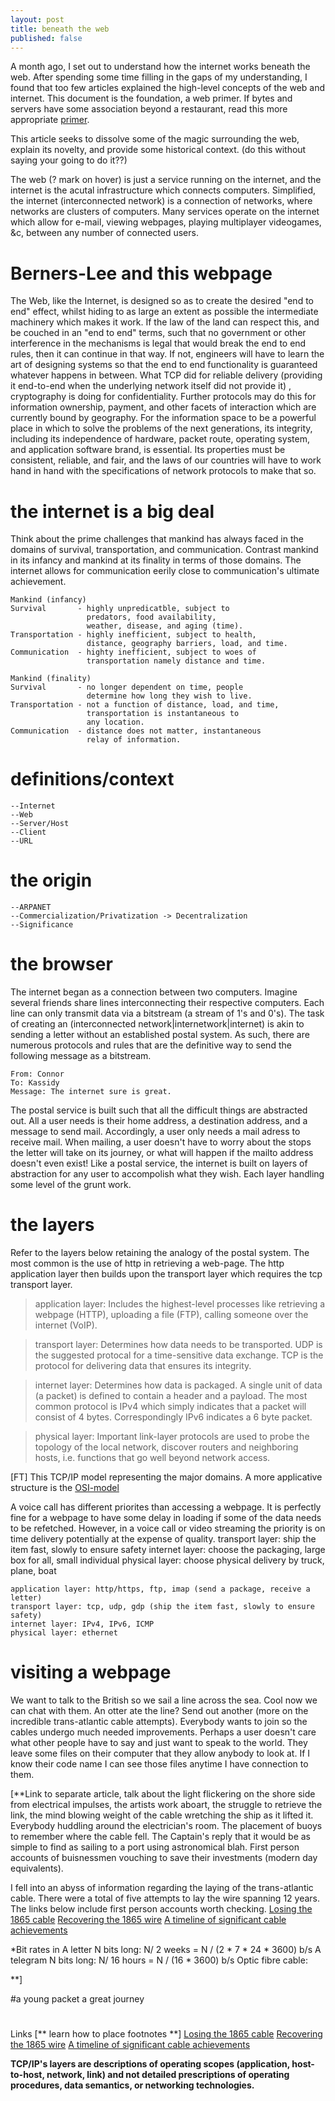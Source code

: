 ```yaml
---
layout: post
title: beneath the web
published: false
---
```


A month ago, I set out to understand how the internet works beneath the web. After spending some time filling in the gaps of my understanding, I found that too few articles explained the high-level concepts of the web and internet. This document is the foundation, a web primer. If bytes and servers have some association beyond a restaurant, read this more appropriate [primer](http://en.tldp.org/HOWTO//Unix-and-Internet-Fundamentals-HOWTO/internet.html).

This article seeks to dissolve some of the magic surrounding the web, explain its novelty, and provide some historical context. (do this without saying your going to do it??)

The web (? mark on hover) is just a service running on the internet, and the internet is the acutal infrastructure which connects computers. Simplified, the internet (interconnected network) is a connection of networks, where networks are clusters of computers. Many services operate on the internet which allow for e-mail, viewing webpages, playing multiplayer videogames, &c, between any number of connected users. 

# Berners-Lee and this webpage

The Web, like the Internet, is designed so as to create the desired "end to end" effect, whilst hiding to as large an extent as possible the intermediate machinery which makes it work.  If the law of the land can respect this, and be couched in an "end to end" terms, such that no government or other interference in the mechanisms is legal that would break the end to end rules, then it can continue in that way.  If not, engineers will have to learn the art of designing systems so that the end to end functionality is guaranteed whatever happens in between.  What TCP did for reliable delivery  (providing it end-to-end when the underlying network itself did not provide it) , cryptography is doing for confidentiality. Further protocols may do this for information ownership, payment, and other facets of interaction which are currently bound by geography. For the information space to be a powerful place in which to solve the problems of the next generations, its integrity, including its independence of hardware, packet route, operating system, and application software brand, is essential.  Its properties must be consistent, reliable, and fair, and the laws of our countries will have to work hand in hand with the specifications of network protocols to make that so.


# the internet is a big deal
Think about the prime challenges that mankind has always faced in the domains of survival, transportation, and communication. Contrast mankind in its infancy and mankind at its finality in terms of those domains. The internet allows for communication eerily close to communication's ultimate achievement. 


    Mankind (infancy)
    Survival       - highly unpredicatble, subject to 
                     predators, food availability, 
                     weather, disease, and aging (time).
    Transportation - highly inefficient, subject to health, 
                     distance, geography barriers, load, and time.
    Communication  - highty inefficient, subject to woes of 
                     transportation namely distance and time.
    
    Mankind (finality)
    Survival       - no longer dependent on time, people 
                     determine how long they wish to live.
    Transportation - not a function of distance, load, and time, 
                     transportation is instantaneous to 
                     any location.
    Communication  - distance does not matter, instantaneous 
                     relay of information.



# definitions/context
    --Internet
    --Web
    --Server/Host
    --Client
    --URL
    
# the origin
    --ARPANET
    --Commercialization/Privatization -> Decentralization
    --Significance

# the browser

The internet began as a connection between two computers. Imagine several friends share lines interconnecting their respective computers. Each line can only transmit data via a bitstream (a stream of 1's and 0's). The task of creating an (interconnected network|internetwork|internet) is akin to sending a letter without an established postal system. As such, there are numerous protocols and rules that are the definitive way to send the following message as a bitstream.

    From: Connor
    To: Kassidy
    Message: The internet sure is great.

The postal service is built such that all the difficult things are abstracted out. All a user needs is their home address, a destination address, and a message to send mail. Accordingly, a user only needs a mail adress to receive mail. When mailing, a user doesn't have to worry about the stops the letter will take on its journey, or what will happen if the mailto address doesn't even exist! Like a postal service, the internet is built on layers of abstraction for any user to accompolish what they wish. Each layer handling some level of the grunt work.

# the layers

Refer to the layers below retaining the analogy of the postal system. The most common is the use of http in retrieving a web-page. The http application layer then builds upon the transport layer which requires the tcp transport layer.


> application layer: 
Includes the highest-level processes like retrieving a webpage (HTTP), uploading a file (FTP), calling someone over the internet (VoIP). 

> transport layer: 
Determines how data needs to be transported. UDP is the suggested protocal for a time-sensitive data exchange. TCP is the protocol for delivering data that ensures its integrity.

> internet layer:
Determines how data is packaged. A single unit of data (a packet) is defined to contain a header and a payload. The most common protocol is IPv4 which simply indicates that a packet will consist of 4 bytes. Correspondingly IPv6 indicates a 6 byte packet. 

> physical layer:
Important link-layer protocols are used to probe the topology of the local network, discover routers and neighboring hosts, i.e. functions that go well beyond network access.

[FT] This TCP/IP model representing the major domains. A more applicative structure is the [OSI-model](http://en.wikipedia.org/wiki/OSI_model)

A voice call has different priorites than accessing a webpage. It is perfectly fine for a webpage to have some delay in loading if some of the data needs to be refetched. However, in a voice call or video streaming the priority is on time delivery potentially at the expense of quality.
transport layer: ship the item fast, slowly to ensure safety
internet layer: choose the packaging, large box for all, small individual
physical layer: choose physical delivery by truck, plane, boat 


    application layer: http/https, ftp, imap (send a package, receive a letter)
    transport layer: tcp, udp, gdp (ship the item fast, slowly to ensure safety)
    internet layer: IPv4, IPv6, ICMP
    physical layer: ethernet



# visiting a webpage



We want to talk to the British so we sail a line across the sea. Cool now we can chat with them. An otter ate the line? Send out another (more on the incredible trans-atlantic cable attempts). Everybody wants to join so the cables undergo much needed improvements. Perhaps a user doesn't care what other people have to say and just want to speak to the world. They leave some files on their computer that they allow anybody to look at. If I know their code name I can see those files anytime I have connection to them. 

[**Link to separate article, talk about the light flickering on the shore side from electrical impulses, the artists work aboart, the struggle to retrieve the link, the mind blowing weight of the cable wretching the ship as it lifted it. Everybody huddling around the electrician's room. The placement of buoys to remember where the cable fell. The Captain's reply that it would be as simple to find as sailing to a port using astronomical blah. First person accounts of buisnessmen vouching to save their investments (modern day equivalents). 


I fell into an abyss of information regarding the laying of the trans-atlantic cable. There were a total of five attempts to lay the wire spanning 12 years. The links below include first person accounts worth checking.
[Losing the 1865 cable](http://atlantic-cable.com/Article/Gooch/index.html)
[Recovering the 1865 wire](http://atlantic-cable.com/Article/1866Recovery/index.htm)
[A timeline of significant cable achievements](http://atlantic-cable.com/Cables/CableTimeLine/atlantic.htm)

*Bit rates in 
A letter N bits long: N/ 2 weeks = N / (2 * 7 * 24 * 3600) b/s
A telegram N bits long: N/ 16 hours = N / (16 * 3600) b/s
Optic fibre cable: 

 **]








#a young packet a great journey

#

Links [** learn how to place footnotes **]
[Losing the 1865 cable](http://atlantic-cable.com/Article/Gooch/index.html)
[Recovering the 1865 wire](http://atlantic-cable.com/Article/1866Recovery/index.htm)
[A timeline of significant cable achievements](http://atlantic-cable.com/Cables/CableTimeLine/atlantic.htm)

**TCP/IP's layers are descriptions of operating scopes (application, host-to-host, network, link) and not detailed prescriptions of operating procedures, data semantics, or networking technologies.**
